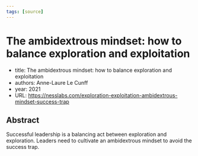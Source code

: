 ```yaml
---
tags: [source]
---
```


# The ambidextrous mindset: how to balance exploration and exploitation

- title: The ambidextrous mindset: how to balance exploration and exploitation
- authors: Anne-Laure Le Cunff
- year: 2021
- URL: https://nesslabs.com/exploration-exploitation-ambidextrous-mindset-success-trap

## Abstract
Successful leadership is a balancing act between exploration and exploration. Leaders need to cultivate an ambidextrous mindset to avoid the success trap.

